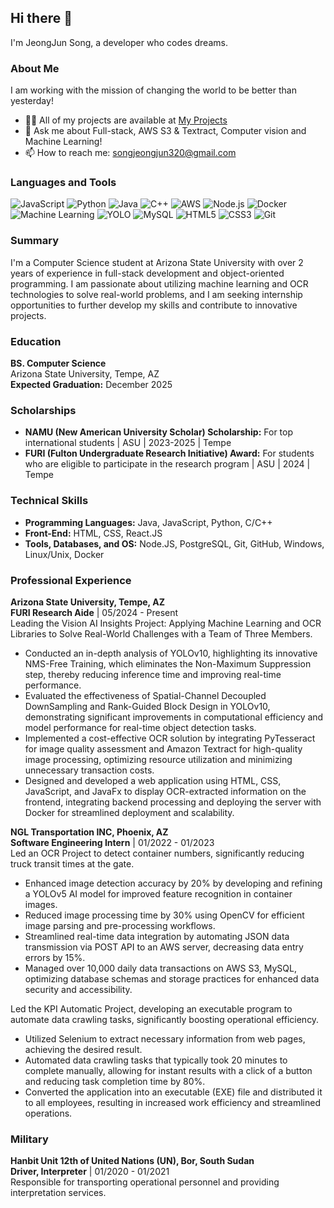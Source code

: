 ## Hi there 👋

I'm JeongJun Song, a developer who codes dreams.

### About Me
I am working with the mission of changing the world to be better than yesterday!

- 👨‍💻 All of my projects are available at [My Projects](https://songjeongjun320.github.io/jun-song.github.io/project/)
- 💬 Ask me about Full-stack, AWS S3 & Textract, Computer vision and Machine Learning!
- 📫 How to reach me: songjeongjun320@gmail.com

### Languages and Tools
![JavaScript](https://img.shields.io/badge/JavaScript-F7DF1E?style=for-the-badge&logo=javascript&logoColor=black)
![Python](https://img.shields.io/badge/Python-3776AB?style=for-the-badge&logo=python&logoColor=white)
![Java](https://img.shields.io/badge/Java-007396?style=for-the-badge&logo=java&logoColor=white)
![C++](https://img.shields.io/badge/C++-00599C?style=for-the-badge&logo=cplusplus&logoColor=white)
![AWS](https://img.shields.io/badge/AWS-232F3E?style=for-the-badge&logo=amazon-aws&logoColor=white)
![Node.js](https://img.shields.io/badge/Node.js-339933?style=for-the-badge&logo=nodedotjs&logoColor=white)
![Docker](https://img.shields.io/badge/Docker-2496ED?style=for-the-badge&logo=docker&logoColor=white)
![Machine Learning](https://img.shields.io/badge/Machine%20Learning-FF6F00?style=for-the-badge&logo=machinelearning&logoColor=white)
![YOLO](https://img.shields.io/badge/YOLO-000000?style=for-the-badge&logo=yolo&logoColor=white)
![MySQL](https://img.shields.io/badge/MySQL-4479A1?style=for-the-badge&logo=mysql&logoColor=white)
![HTML5](https://img.shields.io/badge/HTML5-E34F26?style=for-the-badge&logo=html5&logoColor=white)
![CSS3](https://img.shields.io/badge/CSS3-1572B6?style=for-the-badge&logo=css3&logoColor=white)
![Git](https://img.shields.io/badge/Git-F05032?style=for-the-badge&logo=git&logoColor=white)

### Summary
I'm a Computer Science student at Arizona State University with over 2 years of experience in full-stack development and object-oriented programming. I am passionate about utilizing machine learning and OCR technologies to solve real-world problems, and I am seeking internship opportunities to further develop my skills and contribute to innovative projects.

### Education
**BS. Computer Science**  
Arizona State University, Tempe, AZ  
**Expected Graduation:** December 2025

### Scholarships
- **NAMU (New American University Scholar) Scholarship:** For top international students | ASU | 2023-2025 | Tempe
- **FURI (Fulton Undergraduate Research Initiative) Award:** For students who are eligible to participate in the research program | ASU | 2024 | Tempe

### Technical Skills
- **Programming Languages:** Java, JavaScript, Python, C/C++
- **Front-End:** HTML, CSS, React.JS
- **Tools, Databases, and OS:** Node.JS, PostgreSQL, Git, GitHub, Windows, Linux/Unix, Docker

### Professional Experience
**Arizona State University, Tempe, AZ**  
**FURI Research Aide** | 05/2024 - Present  
Leading the Vision AI Insights Project: Applying Machine Learning and OCR Libraries to Solve Real-World Challenges with a Team of Three Members.

- Conducted an in-depth analysis of YOLOv10, highlighting its innovative NMS-Free Training, which eliminates the Non-Maximum Suppression step, thereby reducing inference time and improving real-time performance.
- Evaluated the effectiveness of Spatial-Channel Decoupled DownSampling and Rank-Guided Block Design in YOLOv10, demonstrating significant improvements in computational efficiency and model performance for real-time object detection tasks.
- Implemented a cost-effective OCR solution by integrating PyTesseract for image quality assessment and Amazon Textract for high-quality image processing, optimizing resource utilization and minimizing unnecessary transaction costs.
- Designed and developed a web application using HTML, CSS, JavaScript, and JavaFx to display OCR-extracted information on the frontend, integrating backend processing and deploying the server with Docker for streamlined deployment and scalability.

**NGL Transportation INC, Phoenix, AZ**  
**Software Engineering Intern** | 01/2022 - 01/2023  
Led an OCR Project to detect container numbers, significantly reducing truck transit times at the gate.

- Enhanced image detection accuracy by 20% by developing and refining a YOLOv5 AI model for improved feature recognition in container images.
- Reduced image processing time by 30% using OpenCV for efficient image parsing and pre-processing workflows.
- Streamlined real-time data integration by automating JSON data transmission via POST API to an AWS server, decreasing data entry errors by 15%.
- Managed over 10,000 daily data transactions on AWS S3, MySQL, optimizing database schemas and storage practices for enhanced data security and accessibility.

Led the KPI Automatic Project, developing an executable program to automate data crawling tasks, significantly boosting operational efficiency.

- Utilized Selenium to extract necessary information from web pages, achieving the desired result.
- Automated data crawling tasks that typically took 20 minutes to complete manually, allowing for instant results with a click of a button and reducing task completion time by 80%.
- Converted the application into an executable (EXE) file and distributed it to all employees, resulting in increased work efficiency and streamlined operations.

### Military
**Hanbit Unit 12th of United Nations (UN), Bor, South Sudan**  
**Driver, Interpreter** | 01/2020 - 01/2021  
Responsible for transporting operational personnel and providing interpretation services.
